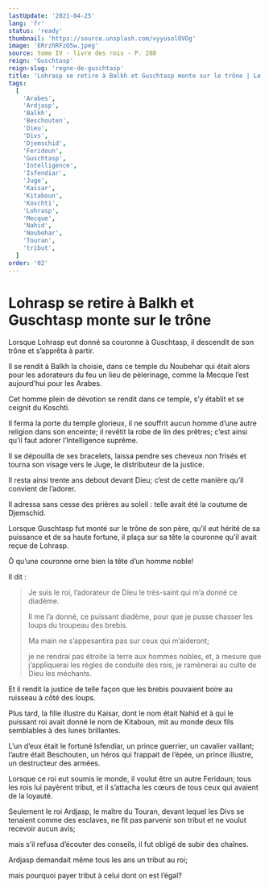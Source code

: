 ```yaml
---
lastUpdate: '2021-04-25'
lang: 'fr'
status: 'ready'
thumbnail: 'https://source.unsplash.com/vyyusolOVOg'
image: 'ERrzhRFzO5w.jpeg'
source: tome IV - livre des rois - P. 288
reign: 'Guschtasp'
reign-slug: 'regne-de-guschtasp'
title: 'Lohrasp se retire à Balkh et Guschtasp monte sur le trône | Le Livre des Rois | Shâhnâmeh'
tags:
  [
    'Arabes',
    'Ardjasp',
    'Balkh',
    'Beschouten',
    'Dieu',
    'Divs',
    'Djemschid',
    'Feridoun',
    'Guschtasp',
    'Intelligence',
    'Isfendiar',
    'Juge',
    'Kaisar',
    'Kitaboun',
    'Koschti',
    'Lohrasp',
    'Mecque',
    'Nahid',
    'Noubehar',
    'Touran',
    'tribut',
  ]
order: '02'
---
```


# Lohrasp se retire à Balkh et Guschtasp monte sur le trône

Lorsque Lohrasp eut donné sa couronne à Guschtasp, il descendit de son trône et s’apprêta à partir.

Il se rendit à Balkh la choisie, dans ce temple du Noubehar qui était alors pour les adorateurs du feu un lieu de pèlerinage, comme la Mecque l’est aujourd’hui pour les Arabes.

Cet homme plein de dévotion se rendit dans ce temple, s’y établit et se ceignit du Koschti.

Il ferma la porte du temple glorieux, il ne souffrit aucun homme d’une autre religion dans son enceinte; il revêtit la robe de lin des prêtres; c’est ainsi qu’il faut adorer l’Intelligence suprême.

Il se dépouilla de ses bracelets, laissa pendre ses cheveux non frisés et tourna son visage vers le Juge, le distributeur de la justice.

Il resta ainsi trente ans debout devant Dieu; c’est de cette manière qu’il convient de l’adorer.

Il adressa sans cesse des prières au soleil : telle avait été la coutume de Djemschid.

Lorsque Guschtasp fut monté sur le trône de son père, qu’il eut hérité de sa puissance et de sa haute fortune, il plaça sur sa tête la couronne qu’il avait reçue de Lohrasp.

Ô qu’une couronne orne bien la tête d’un homme noble!

Il dit :

> Je suis le roi, l’adorateur de Dieu le très-saint qui m’a donné ce diadème.
>
> Il me l’a donné, ce puissant diadème, pour que je pusse chasser les loups du troupeau des brebis.
>
> Ma main ne s’appesantira pas sur ceux qui m’aideront;
>
> je ne rendrai pas étroite la terre aux hommes nobles, et, à mesure que j’appliquerai les règles de conduite des rois, je ramènerai au culte de Dieu les méchants.

Et il rendit la justice de telle façon que les brebis pouvaient boire au ruisseau à côté des loups.

Plus tard, la fille illustre du Kaisar, dont le nom était Nahid et à qui le puissant roi avait donné le nom de Kitaboun, mit au monde deux fils semblables à des lunes brillantes.

L’un d’eux était le fortuné Isfendiar, un prince guerrier, un cavalier vaillant; l’autre était Beschouten, un héros qui frappait de l’épée, un prince illustre, un destructeur des armées.

Lorsque ce roi eut soumis le monde, il voulut être un autre Feridoun; tous les rois lui payèrent tribut, et il s’attacha les cœurs de tous ceux qui avaient de la loyauté.

Seulement le roi Ardjasp, le maître du Touran, devant lequel les Divs se tenaient comme des esclaves, ne fit pas parvenir son tribut et ne voulut recevoir aucun avis;

mais s’il refusa d’écouter des conseils, il fut obligé de subir des chaînes.

Ardjasp demandait même tous les ans un tribut au roi;

mais pourquoi payer tribut à celui dont on est l’égal?
